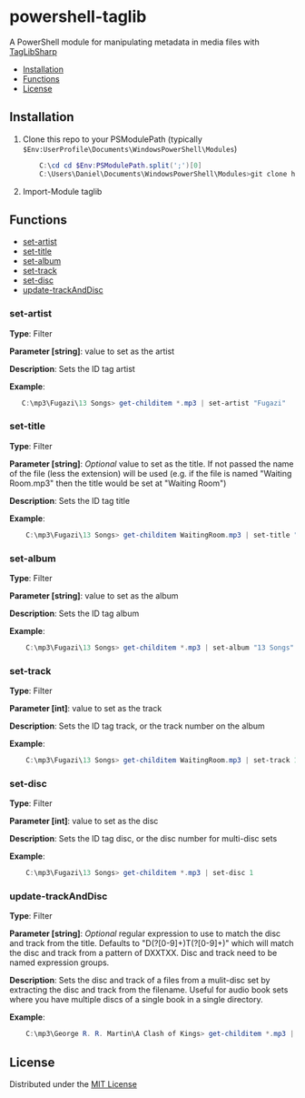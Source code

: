 powershell-taglib
=================

A PowerShell module for manipulating metadata in media files with [TagLibSharp](https://github.com/mono/taglib-sharp)
* [Installation](#installation)
* [Functions](#functions)
* [License](#license)

## <a id="installation">Installation</a>
1. Clone this repo to your PSModulePath (typically `$Env:UserProfile\Documents\WindowsPowerShell\Modules`)

    ```ps1
        C:\cd cd $Env:PSModulePath.split(';')[0]
        C:\Users\Daniel\Documents\WindowsPowerShell\Modules>git clone https://github.com/danielmbond/powershell-taglib.git taglib
    ```
1. Import-Module taglib

## <a id="functions">Functions</a>
* [set-artist](#set-artist)
* [set-title](#set-title)
* [set-album](#set-album)
* [set-track](#set-track)
* [set-disc](#set-disc)
* [update-trackAndDisc](#update-trackAndDisc)

### <a id="set-artist">set-artist</a>
**Type**: Filter   

**Parameter [string]**: value to set as the artist    

**Description**: Sets the ID tag artist    

**Example**:   

```ps1
   C:\mp3\Fugazi\13 Songs> get-childitem *.mp3 | set-artist "Fugazi"
```

### <a id="set-title">set-title</a>
**Type**: Filter   

**Parameter [string]**: *Optional* value to set as the title. If not passed the name of the file (less the extension) will be used (e.g. if the file is named "Waiting Room.mp3" then the title would be set at "Waiting Room")    

**Description**: Sets the ID tag title    

**Example**:   

```ps1
    C:\mp3\Fugazi\13 Songs> get-childitem WaitingRoom.mp3 | set-title "Waiting Room"
```

### <a id="set-album">set-album</a>
**Type**: Filter   

**Parameter [string]**: value to set as the album    

**Description**: Sets the ID tag album    

**Example**:   

```ps1
    C:\mp3\Fugazi\13 Songs> get-childitem *.mp3 | set-album "13 Songs"
```

### <a id="set-track">set-track</a>
**Type**: Filter   

**Parameter [int]**: value to set as the track    

**Description**: Sets the ID tag track, or the track number on the album

**Example**:   

```ps1
    C:\mp3\Fugazi\13 Songs> get-childitem WaitingRoom.mp3 | set-track 1
```

### <a id="set-disc">set-disc</a>
**Type**: Filter   

**Parameter [int]**: value to set as the disc    

**Description**: Sets the ID tag disc, or the disc number for multi-disc sets

**Example**:   

```ps1
    C:\mp3\Fugazi\13 Songs> get-childitem *.mp3 | set-disc 1
```

### <a id="update-trackAndDisc">update-trackAndDisc</a>
**Type**: Filter   

**Parameter [string]**: *Optional* regular expression to use to match the disc and track from the title. Defaults to "D(?<disc>[0-9]+)T(?<track>[0-9]+)" which will match the disc and track from a pattern of DXXTXX. Disc and track need to be named expression groups.     

**Description**: Sets the disc and track of a files from a mulit-disc set by extracting the disc and track from the filename. Useful for audio book sets where you have multiple discs of a single book in a single directory.

**Example**:   

```ps1
    C:\mp3\George R. R. Martin\A Clash of Kings> get-childitem *.mp3 | update-trackAndDisc
```

## <a id="license">License</a>
Distributed under the [MIT License](http://opensource.org/licenses/mit-license.php)
